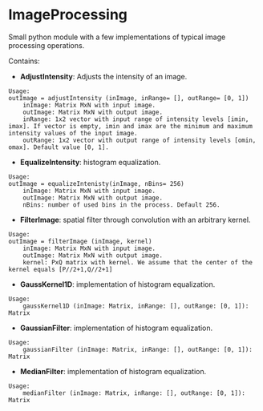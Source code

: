 # ImageProcessing

Small python module with a few implementations of typical image processing operations.

Contains:

- **AdjustIntensity**:
    Adjusts the intensity of an image.

```
Usage: 
outImage = adjustIntensity (inImage, inRange= [], outRange= [0, 1])
    inImage: Matrix MxN with input image.
    outImage: Matrix MxN with output image.
    inRange: 1x2 vector with input range of intensity levels [imin, imax]. If vector is empty, imin and imax are the minimum and maximum intensity values of the input image. 
    outRange: 1x2 vector with output range of intensity levels [omin, omax]. Default value [0, 1]. 
```


- **EqualizeIntensity**: histogram equalization.

```
Usage: 
outImage = equalizeIntenisty(inImage, nBins= 256)
    inImage: Matrix MxN with input image.
    outImage: Matrix MxN with output image.
    nBins: number of used bins in the process. Default 256.

```

- **FilterImage**: spatial filter through convolution with an arbitrary kernel.

```
Usage: 
outImage = filterImage (inImage, kernel)
    inImage: Matrix MxN with input image.
    outImage: Matrix MxN with output image.
    kernel: PxQ matrix with kernel. We assume that the center of the kernel equals [P//2+1,Q//2+1]
```

- **GaussKernel1D**: implementation of histogram equalization.

```
Usage: 
    gaussKernel1D (inImage: Matrix, inRange: [], outRange: [0, 1]): Matrix
```

- **GaussianFilter**: implementation of histogram equalization.

```
Usage: 
    gaussianFilter (inImage: Matrix, inRange: [], outRange: [0, 1]): Matrix
```

- **MedianFilter**: implementation of histogram equalization.

```
Usage: 
    medianFilter (inImage: Matrix, inRange: [], outRange: [0, 1]): Matrix
```